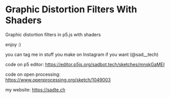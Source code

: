 # Graphic Distortion Filters With Shaders
Graphic distortion filters in p5.js with shaders

enjoy :) 

you can tag me in stuff you make on Instagram if you want (@sad__tech)

code on p5 editor: https://editor.p5js.org/sadbot.tech/sketches/mnskGaMEI

code on open processing: https://www.openprocessing.org/sketch/1049003

my website: https://sadte.ch


